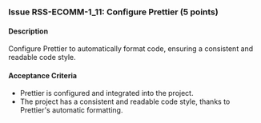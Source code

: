 ### Issue RSS-ECOMM-1_11: Configure Prettier (5 points)

#### Description

Configure Prettier to automatically format code, ensuring a consistent and readable code style.

#### Acceptance Criteria

- Prettier is configured and integrated into the project.
- The project has a consistent and readable code style, thanks to Prettier's automatic formatting.
